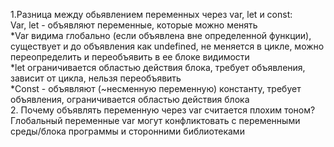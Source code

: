 1.Разница между обьявлением переменных через var, let и const:  
    Var, let  - объявляют переменные, которые можно менять   
    *Var видима глобально (если объявлена вне определенной функции), существует и до объявления как undefined, не меняется в цикле, можно переопределить и переобъявить в ее блоке видимости  
    *let ограничивается областью действия блока, требует объявления, зависит от цикла, нельзя переобъявить   
    *Const - объявляют (~несменную переменную) константу, требует объявления, ограничивается областью действия блока  
2.	Почему объявлять переменную через var считается плохим тоном?  
    Глобальный переменные var могут конфликтовать с переменными среды/блока программы и сторонними библиотеками
